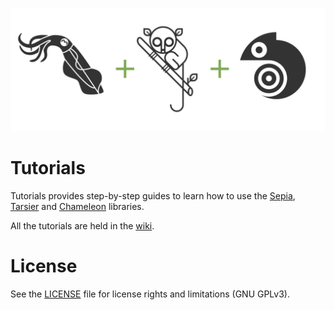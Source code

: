 ![tutorials](tutorialsBanner.png "The Tutorials banner")

# Tutorials

Tutorials provides step-by-step guides to learn how to use the [Sepia](https://github.com/neuromorphic-paris/sepia), [Tarsier](https://github.com/neuromorphic-paris/tarsier) and [Chameleon](https://github.com/neuromorphic-paris/chameleon) libraries.

All the tutorials are held in the [wiki](https://github.com/neuromorphic-paris/tutorials/wiki).

# License

See the [LICENSE](LICENSE.txt) file for license rights and limitations (GNU GPLv3).
